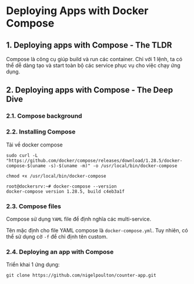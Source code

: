 # Deploying Apps with Docker Compose

## 1. Deploying apps with Compose - The TLDR

Compose là công cụ giúp build và run các container. Chỉ với 1 lệnh, ta có thể dễ dàng tạo và start toàn bộ các service phục vụ cho việc chạy ứng dụng. 

## 2. Deploying apps with Compose - The Deep Dive

### 2.1. Compose background

### 2.2. Installing Compose

Tải về docker compose

```
sudo curl -L "https://github.com/docker/compose/releases/download/1.28.5/docker-compose-$(uname -s)-$(uname -m)" -o /usr/local/bin/docker-compose

chmod +x /usr/local/bin/docker-compose
```

```
root@dockersrv:~# docker-compose --version
docker-compose version 1.28.5, build c4eb3a1f
```

### 2.3. Compose files

Compose sử dụng `YAML` file để định nghĩa các multi-service. 

Tên mặc định cho file YAML compose là `docker-compose.yml`. Tuy nhiên, có thể sử dụng cờ `-f` để chỉ định tên custom. 

### 2.4. Deploying an app with Compose

Triển khai 1 ứng dụng: 

```
git clone https://github.com/nigelpoulton/counter-app.git
```

